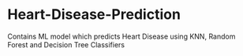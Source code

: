 # Heart-Disease-Prediction
Contains ML model which predicts Heart Disease using KNN, Random Forest and Decision Tree Classifiers
